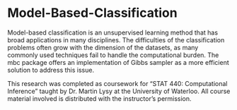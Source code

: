 # Model-Based-Classification

Model-based classification is an unsupervised learning method that has broad applications in many disciplines. The difficulties of the classification problems often grow with the dimension of the datasets, as many commonly used techniques fail to handle the computational burden. The mbc package offers an implementation of Gibbs sampler as a more efficient solution to address this issue. 

This research was completed as coursework for “STAT 440: Computational Inference” taught by Dr. Martin Lysy at the University of Waterloo. All course material involved is distributed with the instructor’s permission.
